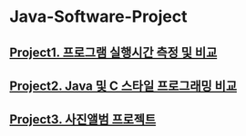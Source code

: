 # Java-Software-Project

## [Project1. 프로그램 실행시간 측정 및 비교](./Project1/Project1.md)

## [Project2. Java 및 C 스타일 프로그래밍 비교](./Project2/Project2.md)

## **[Project3. 사진앨범 프로젝트](./Project3/Project3.md)**
